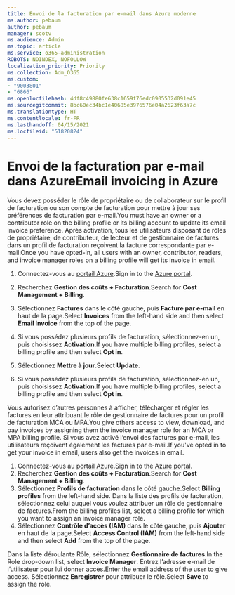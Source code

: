```yaml
---
title: Envoi de la facturation par e-mail dans Azure moderne
ms.author: pebaum
author: pebaum
manager: scotv
ms.audience: Admin
ms.topic: article
ms.service: o365-administration
ROBOTS: NOINDEX, NOFOLLOW
localization_priority: Priority
ms.collection: Adm_O365
ms.custom:
- "9003801"
- "6866"
ms.openlocfilehash: 4df8c49880fe638c1659f76edc0905532d091e45
ms.sourcegitcommit: 8bc60ec34bc1e40685e3976576e04a2623f63a7c
ms.translationtype: HT
ms.contentlocale: fr-FR
ms.lasthandoff: 04/15/2021
ms.locfileid: "51820824"
---
```

# <a name="email-invoicing-in-azure"></a><span data-ttu-id="4adae-102">Envoi de la facturation par e-mail dans Azure</span><span class="sxs-lookup"><span data-stu-id="4adae-102">Email invoicing in Azure</span></span>

<span data-ttu-id="4adae-103">Vous devez posséder le rôle de propriétaire ou de collaborateur sur le profil de facturation ou son compte de facturation pour mettre à jour ses préférences de facturation par e-mail.</span><span class="sxs-lookup"><span data-stu-id="4adae-103">You must have an owner or a contributor role on the billing profile or its billing account to update its email invoice preference.</span></span> <span data-ttu-id="4adae-104">Après activation, tous les utilisateurs disposant de rôles de propriétaire, de contributeur, de lecteur et de gestionnaire de factures dans un profil de facturation reçoivent la facture correspondante par e-mail.</span><span class="sxs-lookup"><span data-stu-id="4adae-104">Once you have opted-in, all users with an owner, contributor, readers, and invoice manager roles on a billing profile will get its invoice in email.</span></span>

1. <span data-ttu-id="4adae-105">Connectez-vous au [portail Azure](https://portal.azure.com/).</span><span class="sxs-lookup"><span data-stu-id="4adae-105">Sign in to the [Azure portal](https://portal.azure.com/).</span></span>
2. <span data-ttu-id="4adae-106">Recherchez **Gestion des coûts + Facturation**.</span><span class="sxs-lookup"><span data-stu-id="4adae-106">Search for **Cost Management + Billing**.</span></span>
3. <span data-ttu-id="4adae-107">Sélectionnez **Factures** dans le côté gauche, puis **Facture par e-mail** en haut de la page.</span><span class="sxs-lookup"><span data-stu-id="4adae-107">Select **Invoices** from the left-hand side and then select **Email Invoice** from the top of the page.</span></span>
4. <span data-ttu-id="4adae-108">Si vous possédez plusieurs profils de facturation, sélectionnez-en un, puis choisissez **Activation**.</span><span class="sxs-lookup"><span data-stu-id="4adae-108">If you have multiple billing profiles, select a billing profile and then select **Opt in**.</span></span>

5. <span data-ttu-id="4adae-109">Sélectionnez **Mettre à jour**.</span><span class="sxs-lookup"><span data-stu-id="4adae-109">Select **Update**.</span></span>
6. <span data-ttu-id="4adae-110">Si vous possédez plusieurs profils de facturation, sélectionnez-en un, puis choisissez **Activation**.</span><span class="sxs-lookup"><span data-stu-id="4adae-110">If you have multiple billing profiles, select a billing profile and then select **Opt in**.</span></span>

<span data-ttu-id="4adae-111">Vous autorisez d’autres personnes à afficher, télécharger et régler les factures en leur attribuant le rôle de gestionnaire de factures pour un profil de facturation MCA ou MPA.</span><span class="sxs-lookup"><span data-stu-id="4adae-111">You give others access to view, download, and pay invoices by assigning them the invoice manager role for an MCA or MPA billing profile.</span></span> <span data-ttu-id="4adae-112">Si vous avez activé l’envoi des factures par e-mail, les utilisateurs reçoivent également les factures par e-mail.</span><span class="sxs-lookup"><span data-stu-id="4adae-112">If you've opted in to get your invoice in email, users also get the invoices in email.</span></span>

1. <span data-ttu-id="4adae-113">Connectez-vous au [portail Azure](https://portal.azure.com/).</span><span class="sxs-lookup"><span data-stu-id="4adae-113">Sign in to the [Azure portal](https://portal.azure.com/).</span></span>
2. <span data-ttu-id="4adae-114">Recherchez **Gestion des coûts + Facturation**.</span><span class="sxs-lookup"><span data-stu-id="4adae-114">Search for **Cost Management + Billing**.</span></span>
3. <span data-ttu-id="4adae-115">Sélectionnez **Profils de facturation** dans le côté gauche.</span><span class="sxs-lookup"><span data-stu-id="4adae-115">Select **Billing profiles** from the left-hand side.</span></span> <span data-ttu-id="4adae-116">Dans la liste des profils de facturation, sélectionnez celui auquel vous voulez attribuer un rôle de gestionnaire de factures.</span><span class="sxs-lookup"><span data-stu-id="4adae-116">From the billing profiles list, select a billing profile for which you want to assign an invoice manager role.</span></span>
4. <span data-ttu-id="4adae-117">Sélectionnez **Contrôle d’accès (IAM)** dans le côté gauche, puis **Ajouter** en haut de la page.</span><span class="sxs-lookup"><span data-stu-id="4adae-117">Select **Access Control (IAM)** from the left-hand side and then select **Add** from the top of the page.</span></span>

<span data-ttu-id="4adae-118">Dans la liste déroulante Rôle, sélectionnez **Gestionnaire de factures**.</span><span class="sxs-lookup"><span data-stu-id="4adae-118">In the Role drop-down list, select **Invoice Manager**.</span></span> <span data-ttu-id="4adae-119">Entrez l’adresse e-mail de l’utilisateur pour lui donner accès.</span><span class="sxs-lookup"><span data-stu-id="4adae-119">Enter the email address of the user to give access.</span></span> <span data-ttu-id="4adae-120">Sélectionnez **Enregistrer** pour attribuer le rôle.</span><span class="sxs-lookup"><span data-stu-id="4adae-120">Select **Save** to assign the role.</span></span>
